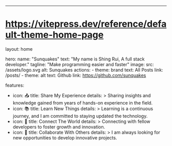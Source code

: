 ---
# https://vitepress.dev/reference/default-theme-home-page
layout: home

hero:
  name: "Sunquakes"
  text: "My name is Shing Rui, A full stack developer."
  tagline: "Make programming easier and faster"
  image:
    src: /assets/logo.svg
    alt: Sunquakes 
  actions:
    - theme: brand
      text: All Posts
      link: /posts/
    - theme: alt
      text: Github
      link: https://github.com/sunquakes

features:
  - icon: 📤
    title: Share My Experience
    details: >
      Sharing insights and knowledge gained from years of hands-on experience in the field. 
  - icon: 📚
    title: Learn New Things
    details: >
      Learning is a continuous journey, and I am committed to staying updated the technology.
  - icon: 🔗
    title: Connect The World
    details: >
      Connecting with fellow developers to foster growth and innovation. 
  - icon: 🤝
    title: Collaborate With Others
    details: >
      I am always looking for new opportunities to develop innovative projects.

